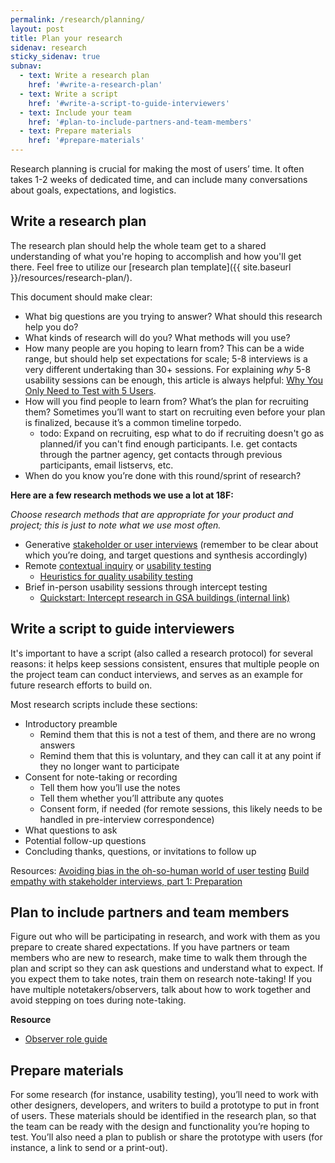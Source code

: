```yaml
---
permalink: /research/planning/
layout: post
title: Plan your research
sidenav: research
sticky_sidenav: true
subnav:
  - text: Write a research plan
    href: '#write-a-research-plan'
  - text: Write a script
    href: '#write-a-script-to-guide-interviewers'
  - text: Include your team
    href: '#plan-to-include-partners-and-team-members'
  - text: Prepare materials
    href: '#prepare-materials'
---
```


Research planning is crucial for making the most of users’ time. It often takes 1-2 weeks of dedicated time, and can include many conversations about goals, expectations, and logistics.

## Write a research plan

The research plan should help the whole team get to a shared understanding of what you're hoping to accomplish and how you'll get there. Feel free to utilize our [research plan template]({{ site.baseurl }}/resources/research-plan/).

This document should make clear:

- What big questions are you trying to answer? What should this research help you do?
- What kinds of research will do you? What methods will you use?
- How many people are you hoping to learn from? This can be a wide range, but should help set expectations for scale; 5-8 interviews is a very different undertaking than 30+ sessions. For explaining _why_ 5-8 usability sessions can be enough, this article is always helpful: [Why You Only Need to Test with 5 Users](https://www.nngroup.com/articles/why-you-only-need-to-test-with-5-users/).
- How will you find people to learn from? What’s the plan for recruiting them? Sometimes you’ll want to start on recruiting even before your plan is finalized, because it’s a common timeline torpedo.
  + todo: Expand on recruiting, esp what to do if recruiting doesn't go as planned/if you can't find enough participants. I.e. get contacts through the partner agency, get contacts through previous participants, email listservs, etc.
- When do you know you’re done with this round/sprint of research?

**Here are a few research methods we use a lot at 18F:**

_Choose research methods that are appropriate for your product and project; this is just to note what we use most often._

- Generative [stakeholder or user interviews](https://methods.18f.gov/#stakeholder-and-user-interviews) (remember to be clear about which you’re doing, and target questions and synthesis accordingly)
- Remote [contextual inquiry](https://methods.18f.gov/#contextual-inquiry) or [usability testing](https://methods.18f.gov/#usability-testing)
    - [Heuristics for quality usability testing](https://docs.google.com/document/d/1qfGp3H1pdOlNbMYuJNQGyBIkpOcQErduDAl0adv1X-w/edit)
- Brief in-person usability sessions through intercept testing
    - [Quickstart: Intercept research in GSA buildings (internal link)](https://docs.google.com/document/d/1ph3fP2rGr0FeXSeueRD4YmIJYF3f-3yIoI-uDz6iwsI/edit#heading=h.ssdnqe2zdwhz)

## Write a script to guide interviewers

It's important to have a script (also called a research protocol) for several reasons: it helps keep sessions consistent, ensures that multiple people on the project team can conduct interviews, and serves as an example for future research efforts to build on.

Most research scripts include these sections:

- Introductory preamble
    - Remind them that this is not a test of them, and there are no wrong answers
    - Remind them that this is voluntary, and they can call it at any point if they no longer want to participate
- Consent for note-taking or recording
    - Tell them how you’ll use the notes
    - Tell them whether you’ll attribute any quotes
    - Consent form, if needed (for remote sessions, this likely needs to be handled in pre-interview correspondence)
- What questions to ask
- Potential follow-up questions
- Concluding thanks, questions, or invitations to follow up

Resources:
[Avoiding bias in the oh-so-human world of user testing](https://blog.optimalworkshop.com/avoiding-bias-in-the-oh-so-human-world-of-user-testing)
[Build empathy with stakeholder interviews, part 1: Preparation](https://18f.gsa.gov/2016/06/20/build-empathy-with-stakeholder-interviews-part-1-preparation/)

## Plan to include partners and team members

Figure out who will be participating in research, and work with them as you prepare to create shared expectations. If you have partners or team members who are new to research, make time to walk them through the plan and script so they can ask questions and understand what to expect. If you expect them to take notes, train them on research note-taking! If you have multiple notetakers/observers, talk about how to work together and avoid stepping on toes during note-taking.

**Resource**
- [Observer role guide](https://docs.google.com/document/d/1Y32VlziDeHXdIbor9JZE0ctNkD3meGjWWljlURXHDqM/)

## Prepare materials

For some research (for instance, usability testing), you’ll need to work with other designers, developers, and writers to build a prototype to put in front of users. These materials should be identified in the research plan, so that the team can be ready with the design and functionality you’re hoping to test. You’ll also need a plan to publish or share the prototype with users (for instance, a link to send or a print-out).
